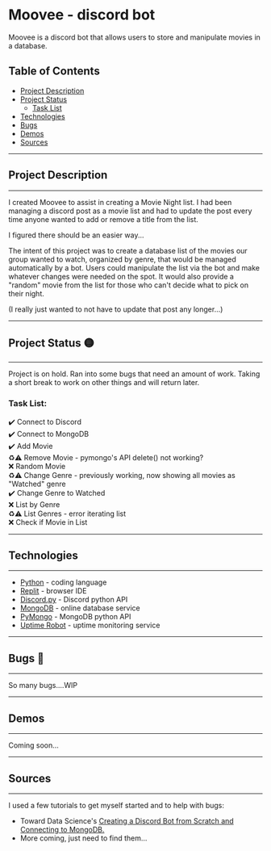 # Moovee - discord bot
Moovee is a discord bot that allows users to store and manipulate movies in a database. 

## Table of Contents
* [Project Description](https://github.com/akehn24/Moovee##project-description)
* [Project Status](https://github.com/akehn24/Moovee##project-status)
    * [Task List](https://github.com/akehn24/Moovee###task-list)
* [Technologies](https://github.com/akehn24/Moovee##technologies)
* [Bugs](https://github.com/akehn24/Moovee##bugs)
* [Demos](https://github.com/akehn24/Moovee##demos)
* [Sources](https://github.com/akehn24/Moovee##sources)

---
## Project Description
---
I created Moovee to assist in creating a Movie Night list. I had been managing a discord post as a movie list and had to update the post every time anyone wanted to add or remove a title from the list. 

I figured there should be an easier way...

The intent of this project was to create a database list of the movies our group wanted to watch, organized by genre, that would be managed automatically by a bot. Users could manipulate the list via the bot and make whatever changes were needed on the spot. It would also provide a "random" movie from the list for those who can't decide what to pick on their night.

(I really just wanted to not have to update that post any longer...)

---
## Project Status :yellow_circle:
---
Project is on hold. Ran into some bugs that need an amount of work. Taking a short break to work on other things and will return later.

### Task List:
:heavy_check_mark: Connect to Discord  
:heavy_check_mark: Connect to MongoDB  
:heavy_check_mark: Add Movie  
:recycle::warning: Remove Movie - pymongo's API delete() not working?  
:x: Random Movie  
:recycle::warning: Change Genre - previously working, now showing all movies as "Watched" genre  
:heavy_check_mark: Change Genre to Watched  
:x: List by Genre  
:recycle::warning: List Genres - error iterating list  
:x: Check if Movie in List  
<!--- 
Emojis for the Task List:
DONE =      :heavy_check_mark:
NOT DONE =  :x:
WIP =       :recycle:
BUGGED =    :warning:
 --->

---
## Technologies
---
* [Python](https://www.python.org/ "Python") - coding language
* [Replit](https://replit.com/ "replit") - browser IDE
* [Discord.py](discord.py "Discord Python API") - Discord python API
* [MongoDB](https://www.mongodb.com/ "MongoDB") - online database service
* [PyMongo](https://pymongo.readthedocs.io/en/stable/ "MongoDB Python API") - MongoDB python API
* [Uptime Robot](https://uptimerobot.com/ "Uptime Robot") - uptime monitoring service
---
## Bugs :snail:
---
So many bugs....WIP

---
## Demos
---
Coming soon...

---
## Sources
---
I used a few tutorials to get myself started and to help with bugs:
* Toward Data Science's [Creating a Discord Bot from Scratch and Connecting to MongoDB.](https://towardsdatascience.com/creating-a-discord-bot-from-scratch-and-connecting-to-mongodb-828ad1c7c22e "TDS Discord Bot Tutorial")
* More coming, just need to find them...
